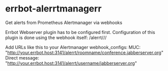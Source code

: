 # errbot-alerrtmanagerr
Get alerts from Prometheus Alertmanager via webhooks

Errbot Webserver plugin has to be configured first.
Configuration of this plugin is done using the webhook itself: /alerrt/<recipient>/<server>/

Add URLs like this to your Alertmanager webhook_configs:
MUC: "http://your.errbot.host:3141/alerrt/roomname/conference.jabberserver.org"
Direct message: "http://your.errbot.host:3141/alerrt/username/jabberserver.org"
